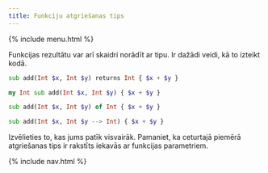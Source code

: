 ```yaml
---
title: Funkciju atgriešanas tips
---
```


{% include menu.html %}

Funkcijas rezultātu var arī skaidri norādīt ar tipu. Ir dažādi veidi, kā to izteikt kodā.

```raku
sub add(Int $x, Int $y) returns Int { $x + $y }

my Int sub add(Int $x, Int $y) { $x + $y }

sub add(Int $x, Int $y) of Int { $x + $y }

sub add(Int $x, Int $y --> Int) { $x + $y }
```

Izvēlieties to, kas jums patīk visvairāk. Pamaniet, ka ceturtajā piemērā atgriešanas tips ir rakstīts iekavās ar funkcijas parametriem.

{% include nav.html %}